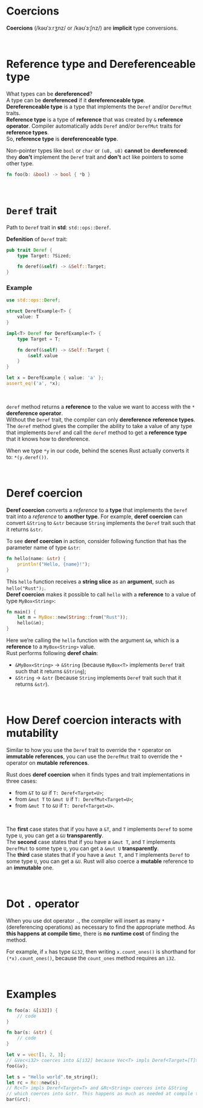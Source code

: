 # Coercions
**Coercions** (/kəʊˈɜːrʒnz/ or /kəʊˈɜːʃnz/) are **implicit** type conversions.

<br>

# Reference type and Dereferenceable type
What types can be **dereferenced**?<br>
A type can be **dereferenced** if it **dereferenceable type**.<br>
**Dereferenceable type** is a type that implements the ``Deref`` and/or ``DerefMut`` traits.<br>
**Reference type** is a type of **reference** that was created by ``&`` **reference operator**. Compiler automatically adds ``Deref`` and/or ``DerefMut`` traits for **reference types**.<br>
So, **reference type** is **dereferenceable type**.<br>

Non-pointer types like ``bool`` or ``char`` or ``(u8, u8)`` **cannot** be **dereferenced**: they **don't** implement the ``Deref`` trait and **don't** act like pointers to some other type.<br>

```Rust
fn foo(b: &bool) -> bool { *b }
```

<br>

# ``Deref`` trait
Path to ``Deref`` trait in **std**: ``std::ops::Deref``. <br>

**Defenition** of ``Deref`` trait:
```Rust
pub trait Deref {
    type Target: ?Sized;

    fn deref(&self) -> &Self::Target;
}
```

### Example
```Rust
use std::ops::Deref;

struct DerefExample<T> {
    value: T
}

impl<T> Deref for DerefExample<T> {
    type Target = T;

    fn deref(&self) -> &Self::Target {
        &self.value
    }
}

let x = DerefExample { value: 'a' };
assert_eq!('a', *x);
```

<br>

``deref`` method returns a **reference** to the value we want to access with the ``*`` **dereference operator**.<br>
Without the ``Deref`` trait, the compiler can only **dereference** **reference types**.<br>
The ``deref`` method gives the compiler the ability to take a value of any type that implements ``Deref`` and call the ``deref`` method to get a **reference type** that it knows how to dereference.

When we type ``*y`` in our code, behind the scenes Rust actually converts it to: ``*(y.deref())``.<br>

<br>

# Deref coercion
**Deref coercion** converts a *reference* to a **type** that implements the ``Deref`` trait into a *reference* to **another type**.
For example, **deref coercion** can convert ``&String`` to ``&str`` because ``String`` implements the ``Deref`` trait such that it returns ``&str``.

To see **deref coercion** in action, consider following function that has the parameter name of type ``&str``:
```Rust
fn hello(name: &str) {
    println!("Hello, {name}!");
}
```

This ``hello`` function receives a **string slice** as an **argument**, such as ``hello("Rust");``.<br>
**Deref coercion** makes it possible to call ``hello`` with a **reference** to a value of type ``MyBox<String>``:

```Rust
fn main() {
    let m = MyBox::new(String::from("Rust"));
    hello(&m);
}
```

Here we’re calling the ``hello`` function with the argument ``&m``, which is a **reference** to a ``MyBox<String>`` value.<br>
Rust performs following **deref chain**: 
- ``&MyBox<String>`` -> ``&String`` (because ``MyBox<T>`` implements ``Deref`` trait such that it returns ``&String``);
- ``&String`` -> ``&str`` (because ``String`` implements ``Deref`` trait such that it returns ``&str``).

<br>

# How Deref coercion interacts with mutability

Similar to how you use the ``Deref`` trait to override the ``*`` operator on **immutable** **references**, you can use the ``DerefMut`` trait to override the ``*`` operator on **mutable** **references**.

Rust does **deref coercion** when it finds types and trait implementations in three cases:
- from ``&T``     to ``&U``    if ``T: Deref<Target=U>``;
- from ``&mut T`` to ``&mut U`` if ``T: DerefMut<Target=U>``;
- from ``&mut T`` to ``&U``     if ``T: Deref<Target=U>``.

<br>

The **first** case states that if you have a ``&T``, and ``T`` implements ``Deref`` to some type ``U``, you can get a ``&U`` **transparently**.<br>
The **second** case states that if you have a ``&mut T``, and ``T`` implements ``DerefMut`` to some type ``U``, you can get a ``&mut U`` **transparently**.<br>
The **third** case states that if you have a ``&mut T``, and ``T`` implements ``Deref`` to some type ``U``, you can get a ``&U``. Rust will also coerce a **mutable** reference to an **immutable** one.

<br>

# Dot ``.`` operator
When you use dot operator ``.``, the compiler will insert as many ``*`` (dereferencing operations) as necessary to find the appropriate method. As **this happens** **at compile tim**e, there is **no** **runtime cost** of finding the method.

For example, if ``x`` has type ``&i32``, then writing ``x.count_ones()`` is shorthand for ``(*x).count_ones()``, because the ``count_ones`` method requires an ``i32``.

<br>

# Examples
```Rust
fn foo(a: &[i32]) {
    // code
}

fn bar(s: &str) {
    // code
}

let v = vec![1, 2, 3];
// &Vec<i32> coerces into &[i32] because Vec<T> impls Deref<Target=[T]>
foo(&v); 

let s = "Hello world".to_string();
let rc = Rc::new(s);
// Rc<T> impls Deref<Target=T> and &Rc<String> coerces into &String 
// which coerces into &str. This happens as much as needed at compile time.
bar(&rc);
```